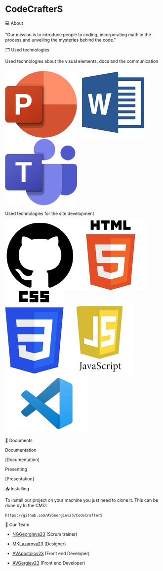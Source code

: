 # CodeCrafterS
💻 About

"Our mission is to introduce people to coding, incorporating math in the process and unveiling the mysteries behind the code."

🗂️ Used technologies

Used technologies about the visual elements, docs and the communication

![powerpoint](./img/powerpoint.png)
![word](./img/word.png)
![teams](./img/teams.png)



Used technologies for the site development

![github](./img/github.png)
![html](./img/html.png)
![css](./img/css.png)
![js](./img/js.png)
![vs](./img/vs.png)

📄 Documents

Documentation

[Documentation]

Presenting

[Presentation]

📥 Installing

To install our project on your machine you just need to clone it. This can be done by In the CMD:

```https://github.com/AVGeorgiev23/CodeCrafterS```

🧒 Our Team

- [NGGeorgieva23](https://github.com/NGGeorgieva23) (Scrum trainer)

- [MKLazarova23](https://github.com/MKLazarova23) (Designer)

- [AVApostolov23](https://github.com/Anastas09) (Front end Developer)

- [AVGergiev23](https://github.com/AVGeorgiev23) (Front end Developer)
